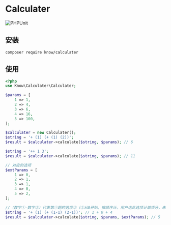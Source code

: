 # Calculater

![PHPUnit](https://github.com/kyknow/calculater/workflows/PHPUnit/badge.svg)

## 安装
```
composer require know/calculater
```

## 使用
```php
<?php
use Know\Calculater\Calculater;

$params = [
    1 => 1,
    2 => 4,
    3 => 6,
    4 => 16,
    5 => 100,
];

$calculater = new Calculater();
$string = '+ (1) (+ (1) (2))';
$result = $calculater->calculate($string, $params); // 6

$string = '++ 1 3';
$result = $calculater->calculate($string, $params); // 11

// 对应的选项
$extParams = [
    1 => 0,
    2 => 1,
    3 => 1,
    4 => 0,
    5 => 2,
];

//（数字①-数字②）代表第①题的选项②（②从0开始，按顺序计。用户选此选项计单项分，未选不计）
$string = '+ (1) (+ (1-1) (2-1))'; // 1 + 0 + 4
$result = $calculater->calculate($string, $params, $extParams); // 5
```
